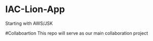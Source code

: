 # IAC-Lion-App
Starting with AWS/JSK

#Collaboartion
This repo will serve as our main collaboration project
